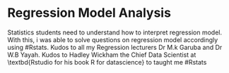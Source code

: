 # Regression Model Analysis
Statistics students need to understand how to interpret regression model. With this, i was able to solve questions on regression model accordingly using #Rstats. Kudos to all my Regression lecturers Dr M.k Garuba and Dr W.B Yayah. Kudos to Hadley Wickham the Chief Data Scientist at \textbd{Rstudio for his book R for datascience} to taught me #Rstats
